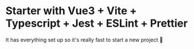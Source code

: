 # Starter with Vue3 + Vite + Typescript + Jest + ESLint + Prettier
It has everything set up so it's really fast to start a new project 🚀
